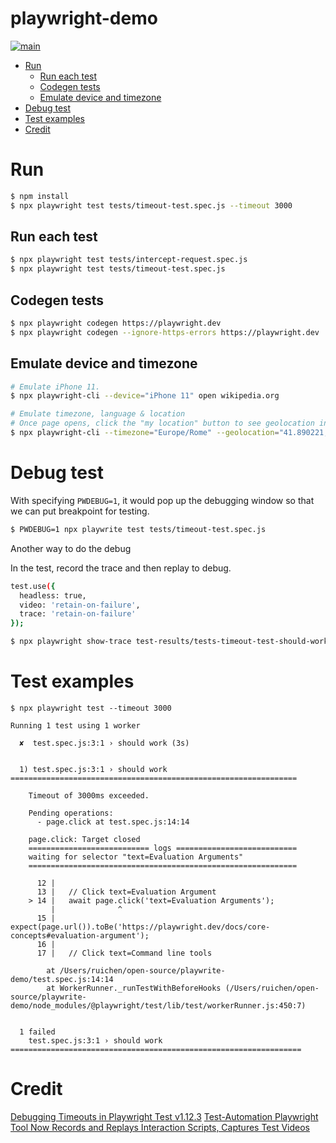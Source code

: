# playwright-demo <!-- omit in toc -->

[![main](https://github.com/chenrui333/playwright-demo/actions/workflows/main.yml/badge.svg)](https://github.com/chenrui333/playwright-demo/actions/workflows/main.yml)

- [Run](#run)
  - [Run each test](#run-each-test)
  - [Codegen tests](#codegen-tests)
  - [Emulate device and timezone](#emulate-device-and-timezone)
- [Debug test](#debug-test)
- [Test examples](#test-examples)
- [Credit](#credit)

# Run

```bash
$ npm install
$ npx playwright test tests/timeout-test.spec.js --timeout 3000
```

## Run each test

```bash
$ npx playwright test tests/intercept-request.spec.js
$ npx playwright test tests/timeout-test.spec.js
```

## Codegen tests

```bash
$ npx playwright codegen https://playwright.dev
$ npx playwright codegen --ignore-https-errors https://playwright.dev
```

## Emulate device and timezone

```bash
# Emulate iPhone 11.
$ npx playwright-cli --device="iPhone 11" open wikipedia.org

# Emulate timezone, language & location
# Once page opens, click the "my location" button to see geolocation in action
$ npx playwright-cli --timezone="Europe/Rome" --geolocation="41.890221,12.492348" --lang="it-IT" open maps.google.com
```

# Debug test

With specifying `PWDEBUG=1`, it would pop up the debugging window so that we can put breakpoint for testing.

```bash
$ PWDEBUG=1 npx playwrite test tests/timeout-test.spec.js
```

Another way to do the debug

In the test, record the trace and then replay to debug.
```bash
test.use({
  headless: true,
  video: 'retain-on-failure',
  trace: 'retain-on-failure'
});
```

```bash
$ npx playwright show-trace test-results/tests-timeout-test-should-work/trace.zip
```

# Test examples

```
$ npx playwright test --timeout 3000

Running 1 test using 1 worker

  ✘  test.spec.js:3:1 › should work (3s)


  1) test.spec.js:3:1 › should work ================================================================

    Timeout of 3000ms exceeded.

    Pending operations:
      - page.click at test.spec.js:14:14

    page.click: Target closed
    =========================== logs ===========================
    waiting for selector "text=Evaluation Arguments"
    ============================================================

      12 |
      13 |   // Click text=Evaluation Argument
    > 14 |   await page.click('text=Evaluation Arguments');
         |              ^
      15 |   expect(page.url()).toBe('https://playwright.dev/docs/core-concepts#evaluation-argument');
      16 |
      17 |   // Click text=Command line tools

        at /Users/ruichen/open-source/playwrite-demo/test.spec.js:14:14
        at WorkerRunner._runTestWithBeforeHooks (/Users/ruichen/open-source/playwrite-demo/node_modules/@playwright/test/lib/test/workerRunner.js:450:7)


  1 failed
    test.spec.js:3:1 › should work =================================================================
```


# Credit

[Debugging Timeouts in Playwright Test v1.12.3](https://www.youtube.com/watch?v=JRuMGb3JE5k)
[Test-Automation Playwright Tool Now Records and Replays Interaction Scripts, Captures Test Videos](https://www.infoq.com/news/2020/10/playwright-records-scripts-tests/)
